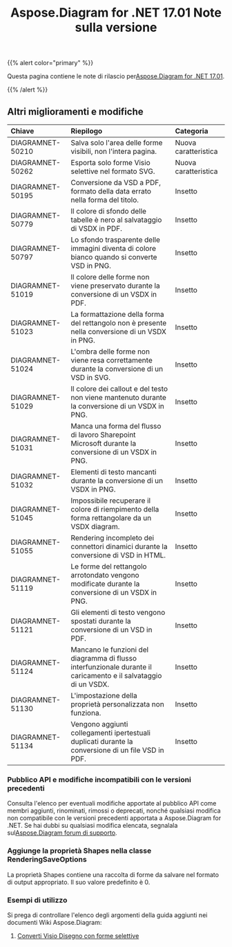 ﻿---
title: Aspose.Diagram for .NET 17.01 Note sulla versione
type: docs
weight: 120
url: /it/net/aspose-diagram-for-net-17-01-release-notes/
---
{{% alert color="primary" %}} 

Questa pagina contiene le note di rilascio per[Aspose.Diagram for .NET 17.01](https://www.nuget.org/packages/Aspose.Diagram/17.1.0).

{{% /alert %}} 
## **Altri miglioramenti e modifiche**

|**Chiave**|**Riepilogo**|**Categoria**|
|:- |:- |:- |
|DIAGRAMNET-50210|Salva solo l'area delle forme visibili, non l'intera pagina.|Nuova caratteristica|
|DIAGRAMNET-50262|Esporta solo forme Visio selettive nel formato SVG.|Nuova caratteristica|
|DIAGRAMNET-50195|Conversione da VSD a PDF, formato della data errato nella forma del titolo.|Insetto|
|DIAGRAMNET-50779|Il colore di sfondo delle tabelle è nero al salvataggio di VSDX in PDF.|Insetto|
|DIAGRAMNET-50797|Lo sfondo trasparente delle immagini diventa di colore bianco quando si converte VSD in PNG.|Insetto|
|DIAGRAMNET-51019|Il colore delle forme non viene preservato durante la conversione di un VSDX in PDF.|Insetto|
|DIAGRAMNET-51023|La formattazione della forma del rettangolo non è presente nella conversione di un VSDX in PNG.|Insetto|
|DIAGRAMNET-51024|L'ombra delle forme non viene resa correttamente durante la conversione di un VSD in SVG.|Insetto|
|DIAGRAMNET-51029|Il colore dei callout e del testo non viene mantenuto durante la conversione di un VSDX in PNG.|Insetto|
|DIAGRAMNET-51031|Manca una forma del flusso di lavoro Sharepoint Microsoft durante la conversione di un VSDX in PNG.|Insetto|
|DIAGRAMNET-51032|Elementi di testo mancanti durante la conversione di un VSDX in PNG.|Insetto|
|DIAGRAMNET-51045|Impossibile recuperare il colore di riempimento della forma rettangolare da un VSDX diagram.|Insetto|
|DIAGRAMNET-51055|Rendering incompleto dei connettori dinamici durante la conversione di VSD in HTML.|Insetto|
|DIAGRAMNET-51119|Le forme del rettangolo arrotondato vengono modificate durante la conversione di un VSDX in PNG.|Insetto|
|DIAGRAMNET-51121|Gli elementi di testo vengono spostati durante la conversione di un VSD in PDF.|Insetto|
|DIAGRAMNET-51124|Mancano le funzioni del diagramma di flusso interfunzionale durante il caricamento e il salvataggio di un VSDX.|Insetto|
|DIAGRAMNET-51130|L'impostazione della proprietà personalizzata non funziona.|Insetto|
|DIAGRAMNET-51134|Vengono aggiunti collegamenti ipertestuali duplicati durante la conversione di un file VSD in PDF.|Insetto|
### **Pubblico API e modifiche incompatibili con le versioni precedenti**
Consulta l'elenco per eventuali modifiche apportate al pubblico API come membri aggiunti, rinominati, rimossi o deprecati, nonché qualsiasi modifica non compatibile con le versioni precedenti apportata a Aspose.Diagram for .NET. Se hai dubbi su qualsiasi modifica elencata, segnalala sul[Aspose.Diagram forum di supporto](https://forum.aspose.com/c/diagram/17).
### **Aggiunge la proprietà Shapes nella classe RenderingSaveOptions**
La proprietà Shapes contiene una raccolta di forme da salvare nel formato di output appropriato. Il suo valore predefinito è 0.
### **Esempi di utilizzo**
Si prega di controllare l'elenco degli argomenti della guida aggiunti nei documenti Wiki Aspose.Diagram:

1. [Converti Visio Disegno con forme selettive](https://docs.aspose.com/diagram/net/convert-visio-to-pdf/)
